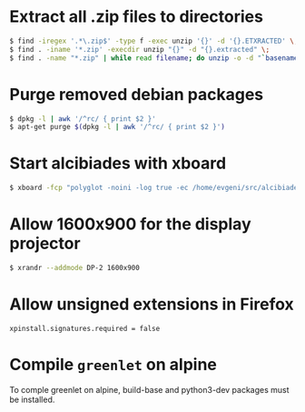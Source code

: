 # Extract all .zip files to directories

``` sh
$ find -iregex '.*\.zip$' -type f -exec unzip '{}' -d '{}.ETXRACTED' \;
$ find . -iname '*.zip' -execdir unzip "{}" -d "{}.extracted" \;
$ find . -name "*.zip" | while read filename; do unzip -o -d "`basename -s .zip "$filename"`" "$filename"; done;
```

# Purge removed debian packages

``` sh
$ dpkg -l | awk '/^rc/ { print $2 }'
$ apt-get purge $(dpkg -l | awk '/^rc/ { print $2 }')
```

# Start alcibiades with xboard

``` sh
$ xboard -fcp "polyglot -noini -log true -ec /home/evgeni/src/alcibiades/target/release/alcibiades"
```

# Allow 1600x900 for the display projector
``` sh
$ xrandr --addmode DP-2 1600x900
```

# Allow unsigned extensions in Firefox

`xpinstall.signatures.required = false`

# Compile `greenlet` on alpine

To comple greenlet on alpine, build-base and python3-dev packages must be
installed.
